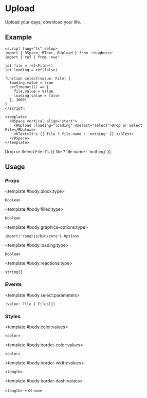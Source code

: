 <script lang="ts" setup>
import { RDetails, RSpace, RTable, RText, RUpload } from 'roughness'
import { ref } from 'vue'

let file = ref<File>()
let loading = ref(false)

function select(value: File) {
  loading.value = true
  setTimeout(() => {
    file.value = value
    loading.value = false
  }, 1000)
}
</script>

# Upload

Upload your days, download your life.

## Example

<RDetails>
  <template #summary>Show Code</template>

```vue
<script lang="ts" setup>
import { RSpace, RText, RUpload } from 'roughness'
import { ref } from 'vue'

let file = ref<File>()
let loading = ref(false)

function select(value: File) {
  loading.value = true
  setTimeout(() => {
    file.value = value
    loading.value = false
  }, 1000)
}
</script>

<template>
  <RSpace vertical align="start">
    <RUpload :loading="loading" @select="select">Drop or Select File</RUpload>
    <RText>It's {{ file ? file.name : 'nothing' }}.</RText>
  </RSpace>
</template>
```

</RDetails>

<RSpace vertical align="start">
  <RUpload :loading="loading" @select="select">Drop or Select File</RUpload>
  <RText>It's {{ file ? file.name : 'nothing' }}.</RText>
</RSpace>

## Usage

### Props

<RSpace overflow>
<RTable
  :columns="['name', 'type', 'default', 'description']"
  :rows="['block', 'filled', 'graphics-options', 'loading', 'reactions']"
>
  <template #body:*:name="{ row }">{{ row }}</template>

  <template #body:block:type>

  `boolean`

  </template>
  <template #body:block:default>

  `false`

  </template>
  <template #body:block:description>
    Whether the upload is displayed as block.
  </template>

  <template #body:filled:type>

  `boolean`

  </template>
  <template #body:filled:default>

  `false`

  </template>
  <template #body:filled:description>
    Whether the upload is filled with its color.
  </template>

  <template #body:graphics-options:type>

  `import('roughjs/bin/core').Options`

  </template>
  <template #body:graphics-options:description>

  [Options for Rough.js](https://github.com/rough-stuff/rough/wiki#options).

  See [Graphics Configuration](/components/graphics#component-prop).

  </template>

  <template #body:loading:type>

  `boolean`

  </template>
  <template #body:loading:default>

  `false`

  </template>
  <template #body:loading:description>
    Whether the upload is loading. It will be non-interactive in loading state.
  </template>

  <template #body:reactions:type>

  `string[]`

  </template>
  <template #body:reactions:default>

  `['hover', 'focus', 'active']`

  </template>
  <template #body:reactions:description>

  States that trigger graphics redrawing.

  See [Reactions](/guide/theme#reactions).

  </template>
</RTable>
</RSpace>

### Events

<RSpace overflow>
<RTable
  :columns="['name', 'parameters', 'description']"
  :rows="['select']"
>
  <template #body:*:name="{ row }">{{ row }}</template>

  <template #body:select:parameters>

  `(value: File | Files[])`

  </template>
  <template #body:select:description>
    Callback function triggered when one or more files are selected.
  </template>
</RTable>
</RSpace>

### Styles

<RSpace overflow>
<RTable
  :columns="['name', 'values', 'default', 'description']"
  :rows="['color', 'border-color', 'border-width', 'border-dash']"
>
  <template #body:*:name="{ row }">--r-upload-{{ row }}</template>

  <template #body:color:values>

  `<color>`

  </template>
  <template #body:color:default>

  `var(--r-common-text-color)`

  </template>
  <template #body:color:description>
    Color of the upload text.
  </template>

  <template #body:border-color:values>

  `<color>`

  </template>
  <template #body:border-color:default>

  `var(--r-upload-color)`

  </template>
  <template #body:border-color:description>
    Color of the upload border.
  </template>

  <template #body:border-width:values>

  `<length>`

  </template>
  <template #body:border-width:default>

  `2px` when focused or active, `1px` else

  </template>
  <template #body:border-width:description>
    Width of the upload border.
  </template>

  <template #body:border-dash:values>

  `<length> +` or `none`

  </template>
  <template #body:border-dash:default>

  `8px`

  </template>
  <template #body:border-dash:description>

  List of comma and/or whitespace separated the lengths of alternating dashes and gaps of the upload border.

  An odd number of values will be repeated to yield an even number of values. Thus, `8` is equivalent to `8 8`.

  See [`stroke-dasharray`](https://developer.mozilla.org/en-US/docs/Web/SVG/Attribute/stroke-dasharray).

  </template>
</RTable>
</RSpace>
